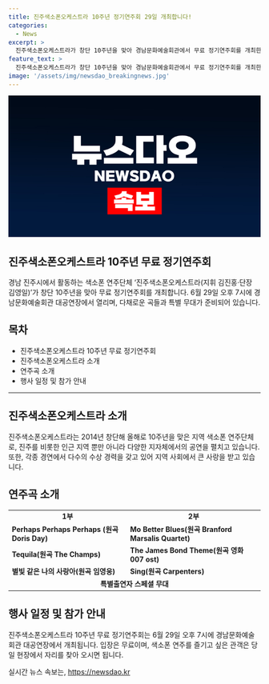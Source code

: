 ```yaml
---
title: 진주색소폰오케스트라 10주년 정기연주회 29일 개최합니다!
categories:
  - News
excerpt: >
  진주색소폰오케스트라가 창단 10주년을 맞아 경남문화예술회관에서 무료 정기연주회를 개최한다. 6월 29일 오후 7시에 열리며, 다채로운 곡들과 특별출연자들의 무대가 펼쳐진다. 2014년 창단한 이후로 지역에서 활발히 활동하며 다수의 수상경력을 가지고 있다.
feature_text: >
  진주색소폰오케스트라가 창단 10주년을 맞아 경남문화예술회관에서 무료 정기연주회를 개최한다. 6월 29일 오후 7시에 열리며, 다채로운 곡들과 특별출연자들의 무대가 펼쳐진다. 2014년 창단한 이후로 지역에서 활발히 활동하며 다수의 수상경력을 가지고 있다.
image: '/assets/img/newsdao_breakingnews.jpg'
---
```


<p><img src="/assets/img/newsdao_breakingnews.jpg" alt="koreaapp 속보" /></p>

<h2 data-ke-size="size26">진주색소폰오케스트라 10주년 무료 정기연주회</h2>

<p data-ke-size="size16">경남 진주시에서 활동하는 색소폰 연주단체 ‘진주색소폰오케스트라(지휘 김진홍·단장 김영일)’가 창단 10주년을 맞아 무료 정기연주회를 개최합니다. 6월 29일 오후 7시에 경남문화예술회관 대공연장에서 열리며, 다채로운 곡들과 특별 무대가 준비되어 있습니다.</p>

<h2 data-ke-size="size24">목차</h2>

<ul>
<li>진주색소폰오케스트라 10주년 무료 정기연주회</li>
<li>진주색소폰오케스트라 소개</li>
<li>연주곡 소개</li>
<li>행사 일정 및 참가 안내</li>
</ul>

<hr>

<h2 data-ke-size="size24">진주색소폰오케스트라 소개</h2>

<p data-ke-size="size16">진주색소폰오케스트라는 2014년 창단해 올해로 10주년을 맞은 지역 색소폰 연주단체로, 진주를 비롯한 인근 지역 뿐만 아니라 다양한 지자체에서의 공연을 펼치고 있습니다. 또한, 각종 경연에서 다수의 수상 경력을 갖고 있어 지역 사회에서 큰 사랑을 받고 있습니다.</p>

<h2 data-ke-size="size24">연주곡 소개</h2>

<table>
  <tr>
    <td style="text-align: center; height: 17px;"><b>1부</b></td>
    <td style="text-align: center; height: 17px;"><b>2부</b></td>
  </tr>
  <tr>
    <td><b>Perhaps Perhaps Perhaps (원곡 Doris Day)</b></td>
    <td><b>Mo Better Blues(원곡 Branford Marsalis Quartet)</b></td>
  </tr>
  <tr>
    <td><b>Tequila(원곡 The Champs)</b></td>
    <td><b>The James Bond Theme(원곡 영화 007 ost)</b></td>
  </tr>
  <tr>
    <td><b>별빛 같은 나의 사랑아(원곡 임영웅)</b></td>
    <td><b>Sing(원곡 Carpenters)</b></td>
  </tr>
  <tr>
    <td colspan="2" style="text-align: center; height: 17px;"><b>특별출연자 스페셜 무대</b></td>
  </tr>
</table>

<h2 data-ke-size="size24">행사 일정 및 참가 안내</h2>

<p data-ke-size="size16">진주색소폰오케스트라 10주년 무료 정기연주회는 6월 29일 오후 7시에 경남문화예술회관 대공연장에서 개최됩니다. 입장은 무료이며, 색소폰 연주를 즐기고 싶은 관객은 당일 현장에서 자리를 찾아 오시면 됩니다. </p>
실시간 뉴스 속보는, <a href="https://newsdao.kr" rel="dofollow">https://newsdao.kr</a>


